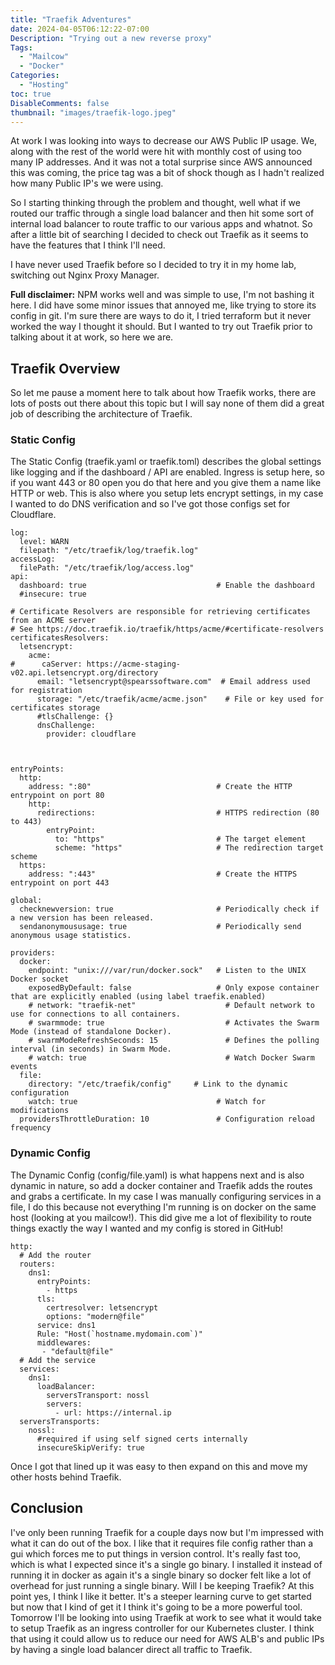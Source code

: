 ```yaml
---
title: "Traefik Adventures"
date: 2024-04-05T06:12:22-07:00
Description: "Trying out a new reverse proxy"
Tags:
  - "Mailcow"
  - "Docker"
Categories:
  - "Hosting"
toc: true
DisableComments: false
thumbnail: "images/traefik-logo.jpeg"
---
```


At work I was looking into ways to decrease our AWS Public IP usage. We, along with the rest of the world were hit with monthly cost of using too many IP addresses. And it was not a total surprise since AWS announced this was coming, the price tag was a bit of shock though as I hadn't realized how many Public IP's we were using.

So I starting thinking through the problem and thought, well what if we routed our traffic through a single load balancer and then hit some sort of internal load balancer to route traffic to our various apps and whatnot. So after a little bit of searching I decided to check out Traefik as it seems to have the features that I think I'll need.

I have never used Traefik before so I decided to try it in my home lab, switching out Nginx Proxy Manager. 

**Full disclaimer:** NPM works well and was simple to use, I'm not bashing it here. I did have some minor issues that annoyed me, like trying to store its config in git. I'm sure there are ways to do it, I tried terraform but it never worked the way I thought it should. But I wanted to try out Traefik prior to talking about it at work, so here we are.

## Traefik Overview
So let me pause a moment here to talk about how Traefik works, there are lots of posts out there about this topic but I will say none of them did a great job of describing the architecture of Traefik. 

### Static Config
The Static Config (traefik.yaml or traefik.toml) describes the global settings like logging and if the dashboard / API are enabled. Ingress is setup here, so if you want 443 or 80 open you do that here and you give them a name like HTTP or web. This is also where you setup lets encrypt settings, in my case I wanted to do DNS verification and so I've got those configs set for Cloudflare.

```
log:
  level: WARN
  filepath: "/etc/traefik/log/traefik.log"
accessLog:
  filePath: "/etc/traefik/log/access.log"
api:
  dashboard: true                             # Enable the dashboard
  #insecure: true

# Certificate Resolvers are responsible for retrieving certificates from an ACME server
# See https://doc.traefik.io/traefik/https/acme/#certificate-resolvers
certificatesResolvers:
  letsencrypt:
    acme:
#      caServer: https://acme-staging-v02.api.letsencrypt.org/directory
      email: "letsencrypt@spearssoftware.com"  # Email address used for registration
      storage: "/etc/traefik/acme/acme.json"    # File or key used for certificates storage
      #tlsChallenge: {}
      dnsChallenge:
        provider: cloudflare



entryPoints:
  http:
    address: ":80"                            # Create the HTTP entrypoint on port 80
    http:
      redirections:                           # HTTPS redirection (80 to 443)
        entryPoint:
          to: "https"                         # The target element
          scheme: "https"                     # The redirection target scheme
  https:
    address: ":443"                           # Create the HTTPS entrypoint on port 443

global:
  checknewversion: true                       # Periodically check if a new version has been released.
  sendanonymoususage: true                    # Periodically send anonymous usage statistics.

providers:
  docker:
    endpoint: "unix:///var/run/docker.sock"   # Listen to the UNIX Docker socket
    exposedByDefault: false                   # Only expose container that are explicitly enabled (using label traefik.enabled)
    # network: "traefik-net"                    # Default network to use for connections to all containers.
    # swarmmode: true                           # Activates the Swarm Mode (instead of standalone Docker).
    # swarmModeRefreshSeconds: 15               # Defines the polling interval (in seconds) in Swarm Mode.
    # watch: true                               # Watch Docker Swarm events
  file:
    directory: "/etc/traefik/config"     # Link to the dynamic configuration
    watch: true                               # Watch for modifications
  providersThrottleDuration: 10               # Configuration reload frequency
```

### Dynamic Config

The Dynamic Config (config/file.yaml) is what happens next and is also dynamic in nature, so add a docker container and Traefik adds the routes and grabs a certificate. In my case I was manually configuring services in a file, I do this because not everything I'm running is on docker on the same host (looking at you mailcow!). This did give me a lot of flexibility to route things exactly the way I wanted and my config is stored in GitHub!


```
http:
  # Add the router
  routers:
    dns1:
      entryPoints:
        - https
      tls:
        certresolver: letsencrypt
        options: "modern@file"
      service: dns1
      Rule: "Host(`hostname.mydomain.com`)"
      middlewares:
       - "default@file"
  # Add the service
  services:
    dns1:
      loadBalancer:
        serversTransport: nossl
        servers:
          - url: https://internal.ip
  serversTransports:
    nossl:
      #required if using self signed certs internally
      insecureSkipVerify: true
```

Once I got that lined up it was easy to then expand on this and move my other hosts behind Traefik.

## Conclusion
I've only been running Traefik for a couple days now but I'm impressed with what it can do out of the box. I like that it requires file config rather than a gui which forces me to put things in version control. It's really fast too, which is what I expected since it's a single go binary. I installed it instead of running it in docker as again it's a single binary so docker felt like a lot of overhead for just running a single binary.
Will I be keeping Traefik? At this point yes, I think I like it better. It's a steeper learning curve to get started but now that I kind of get it I think it's going to be a more powerful tool.
Tomorrow I'll be looking into using Traefik at work to see what it would take to setup Traefik as an ingress controller for our Kubernetes cluster. I think that using it could allow us to reduce our need for AWS ALB's and public IPs by having a single load balancer direct all traffic to Traefik.
